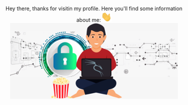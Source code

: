 <!-- Portada -->
<p align="center">
Hey there, thanks for visitin my profile. Here you'll find some information about me:<img src="Greeting.gif" width="29px">
<img src="Yesid2.png" width="90%" height="50%"></p>
